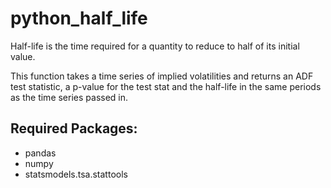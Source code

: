# python_half_life

Half-life is the time required for a quantity to reduce to half of its initial value.

This function takes a time series of implied volatilities and returns an ADF test statistic,
a p-value for the test stat and the half-life in the same periods as the time series passed in.

## Required Packages:
* pandas
* numpy
* statsmodels.tsa.stattools
